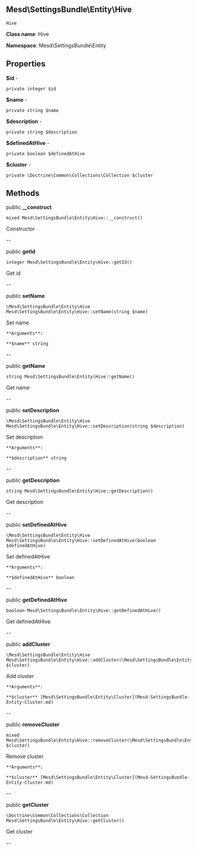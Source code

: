 Mesd\SettingsBundle\Entity\Hive
---------------

    Hive

    


**Class name**: Hive

**Namespace**: Mesd\SettingsBundle\Entity









Properties
----------


**$id** - 



    private integer $id






**$name** - 



    private string $name






**$description** - 



    private string $description






**$definedAtHive** - 



    private boolean $definedAtHive






**$cluster** - 



    private \Doctrine\Common\Collections\Collection $cluster






Methods
-------


public **__construct**

    mixed Mesd\SettingsBundle\Entity\Hive::__construct()

Constructor










--


public **getId**

    integer Mesd\SettingsBundle\Entity\Hive::getId()

Get id










--


public **setName**

    \Mesd\SettingsBundle\Entity\Hive Mesd\SettingsBundle\Entity\Hive::setName(string $name)

Set name









    **Arguments**:

    **$name** string 


--


public **getName**

    string Mesd\SettingsBundle\Entity\Hive::getName()

Get name










--


public **setDescription**

    \Mesd\SettingsBundle\Entity\Hive Mesd\SettingsBundle\Entity\Hive::setDescription(string $description)

Set description









    **Arguments**:

    **$description** string 


--


public **getDescription**

    string Mesd\SettingsBundle\Entity\Hive::getDescription()

Get description










--


public **setDefinedAtHive**

    \Mesd\SettingsBundle\Entity\Hive Mesd\SettingsBundle\Entity\Hive::setDefinedAtHive(boolean $definedAtHive)

Set definedAtHive









    **Arguments**:

    **$definedAtHive** boolean 


--


public **getDefinedAtHive**

    boolean Mesd\SettingsBundle\Entity\Hive::getDefinedAtHive()

Get definedAtHive










--


public **addCluster**

    \Mesd\SettingsBundle\Entity\Hive Mesd\SettingsBundle\Entity\Hive::addCluster(\Mesd\SettingsBundle\Entity\Cluster $cluster)

Add cluster









    **Arguments**:

    **$cluster** [Mesd\SettingsBundle\Entity\Cluster](Mesd-SettingsBundle-Entity-Cluster.md) 


--


public **removeCluster**

    mixed Mesd\SettingsBundle\Entity\Hive::removeCluster(\Mesd\SettingsBundle\Entity\Cluster $cluster)

Remove cluster









    **Arguments**:

    **$cluster** [Mesd\SettingsBundle\Entity\Cluster](Mesd-SettingsBundle-Entity-Cluster.md) 


--


public **getCluster**

    \Doctrine\Common\Collections\Collection Mesd\SettingsBundle\Entity\Hive::getCluster()

Get cluster










--

